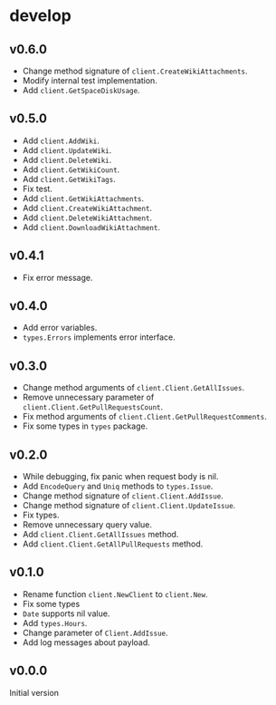 # develop

## v0.6.0

- Change method signature of `client.CreateWikiAttachments`.
- Modify internal test implementation.
- Add `client.GetSpaceDiskUsage`.

## v0.5.0

- Add `client.AddWiki`.
- Add `client.UpdateWiki`.
- Add `client.DeleteWiki`.
- Add `client.GetWikiCount`.
- Add `client.GetWikiTags`.
- Fix test.
- Add `client.GetWikiAttachments`.
- Add `client.CreateWikiAttachment`.
- Add `client.DeleteWikiAttachment`.
- Add `client.DownloadWikiAttachment`.

## v0.4.1

- Fix error message.

## v0.4.0

- Add error variables.
- `types.Errors` implements error interface.

## v0.3.0

- Change method arguments of `client.Client.GetAllIssues`.
- Remove unnecessary parameter of `client.Client.GetPullRequestsCount`.
- Fix method arguments of `client.Client.GetPullRequestComments`.
- Fix some types in `types` package.

## v0.2.0

- While debugging, fix panic when request body is nil.
- Add `EncodeQuery` and `Uniq` methods to `types.Issue`.
- Change method signature of `client.Client.AddIssue`.
- Change method signature of `client.Client.UpdateIssue`.
- Fix types.
- Remove unnecessary query value.
- Add `client.Client.GetAllIssues` method.
- Add `client.Client.GetAllPullRequests` method.

## v0.1.0

- Rename function `client.NewClient` to `client.New`.
- Fix some types
- `Date` supports nil value.
- Add `types.Hours`.
- Change parameter of `Client.AddIssue`.
- Add log messages about payload.

## v0.0.0

Initial version
